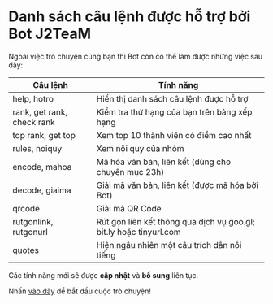 # Danh sách câu lệnh được hỗ trợ bởi Bot J2TeaM

Ngoài việc trò chuyện cùng bạn thì Bot còn có thể làm được những việc sau đây:

| Câu lệnh                   | Tính năng                                                          |
|----------------------------|--------------------------------------------------------------------|
| help, hotro                | Hiển thị danh sách câu lệnh được hỗ trợ                            |
| rank, get rank, check rank | Kiểm tra thứ hạng của bạn trên bảng xếp hạng                       |
| top rank, get top          | Xem top 10 thành viên có điểm cao nhất                             |
| rules, noiquy              | Xem nội quy của nhóm                                               |
| encode, mahoa              | Mã hóa văn bản, liên kết (dùng cho chuyên mục 23h)                 |
| decode, giaima             | Giải mã văn bản, liên kết (được mã hóa bởi Bot)                    |
| qrcode                     | Giải mã QR Code                                                    |
| rutgonlink, rutgonurl      | Rút gọn liên kết thông qua dịch vụ goo.gl; bit.ly hoặc tinyurl.com |
| quotes                     | Hiện ngẫu nhiên một câu trích dẫn nổi tiếng                        |

Các tính năng mới sẽ được **cập nhật** và **bổ sung** liên tục.

Nhấn [vào đây](https://m.me/J2TeaM.pro) để bắt đầu cuộc trò chuyện!
